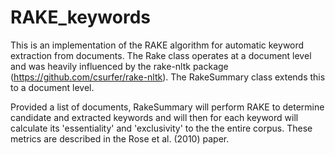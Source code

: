 # RAKE_keywords

This is an implementation of the RAKE algorithm for automatic keyword extraction from documents. The Rake class operates at a document level and was heavily influenced by the rake-nltk package (https://github.com/csurfer/rake-nltk). The RakeSummary class extends this to a document level.

Provided a list of documents, RakeSummary will perform RAKE to determine candidate and extracted keywords and will then for each keyword will calculate its 'essentiality' and 'exclusivity' to the the entire corpus. These metrics are described in the Rose et al. (2010) paper.